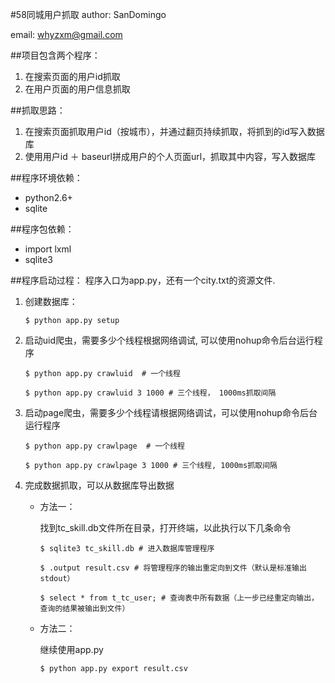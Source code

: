 #58同城用户抓取
author: SanDomingo 

email: whyzxm@gmail.com

##项目包含两个程序：
1. 在搜索页面的用户id抓取
2. 在用户页面的用户信息抓取

##抓取思路：
1. 在搜索页面抓取用户id（按城市），并通过翻页持续抓取，将抓到的id写入数据库
2. 使用用户id ＋ baseurl拼成用户的个人页面url，抓取其中内容，写入数据库

##程序环境依赖：
* python2.6+
* sqlite

##程序包依赖：
* import lxml  
* sqlite3 


##程序启动过程：
程序入口为app.py，还有一个city.txt的资源文件.

1. 创建数据库：

    `$ python app.py setup`
2. 启动uid爬虫，需要多少个线程根据网络调试, 可以使用nohup命令后台运行程序

    `$ python app.py crawluid  # 一个线程`
    
    `$ python app.py crawluid 3 1000 # 三个线程， 1000ms抓取间隔`
3. 启动page爬虫，需要多少个线程请根据网络调试，可以使用nohup命令后台运行程序

    `$ python app.py crawlpage  # 一个线程`
    
    `$ python app.py crawlpage 3 1000 # 三个线程, 1000ms抓取间隔`
4. 完成数据抓取，可以从数据库导出数据

    * 方法一：
    
        找到tc_skill.db文件所在目录，打开终端，以此执行以下几条命令
        
        `$ sqlite3 tc_skill.db # 进入数据库管理程序`
        
        `$ .output result.csv # 将管理程序的输出重定向到文件（默认是标准输出stdout）`
        
        `$ select * from t_tc_user; # 查询表中所有数据（上一步已经重定向输出，查询的结果被输出到文件）`
        
    * 方法二：
    
        继续使用app.py
        
        `$ python app.py export result.csv`
